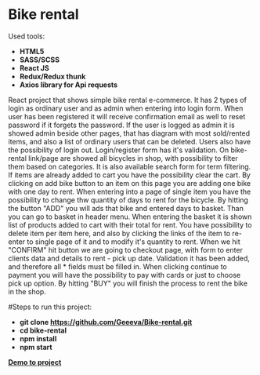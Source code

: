 
# Bike rental
Used tools:

- **HTML5**
- **SASS/SCSS**
- **React JS**
- **Redux/Redux thunk**
- **Axios library for Api requests**

React project that shows simple bike rental e-commerce. 
It has 2 types of login as ordinary user and as admin when entering into login form. When user has been registered it will receive confirmation email as well to reset password if it forgets the password. 
If the user is logged as admin it is showed admin beside other pages, that has diagram with most sold/rented items, and also a list of ordinary users that can be deleted.
Users also have the possibility of login out. Login/register form has it's validation.
On bike-rental link/page are showed all bicycles in shop, with possibility to filter them based on categories.
It is also available search form for term filtering. If items are already added to cart you have the possibility
clear the cart.
By clicking on add bike button to an item on this page you are adding one bike with one day to rent.
When entering into a page of single item you have the possibility to change thw quantity of days to rent for the bicycle.
By hitting the button "ADD" you will ads that bike and entered days to basket.
Than you can go to basket in header menu. When entering the basket it is shown list of products added to cart with their total for rent.
You have possibility to delete item per item here, and also by clicking the links of the item to re-enter to single page of it 
and to modify it's quantity to rent.
When we hit "CONFIRM" hit button we are going to checkout page, with form to enter clients data and details to rent - pick up date.
Validation it has been added, and therefore all * fields must be filled in. When clicking continue to payment you will have
the possibility to pay with cards or just to choose pick up option. By hitting "BUY" you will finish the process to rent the bike in the shop.


#Steps to run this project:

- **git clone https://github.com/Geeeva/Bike-rental.git**
- **cd bike-rental**
- **npm install**
- **npm start**

**[Demo to project](https://geeeva.github.io/Bike-rental/)**

